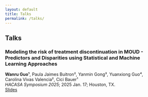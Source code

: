 ```yaml
---
layout: default
title: Talks
permalink: /talks/
---
```


## Talks

### Modeling the risk of treatment discontinuation in MOUD - Predictors and Disparities using Statistical and Machine Learning Approaches  
**Wanru Guo¹**, Paula Jaimes Buitron², Yanmin Gong³, Yuanxiong Guo⁴, Carolina Vivas Valencia², Cici Bauer¹<br> 
*HACASA Symposium 2025*; 2025 Jan. 17; Houston, TX.<br>
[Slides](/assets/publications/WGUO%20finale%20Presentation_allgroup.pptx) 

<!--
### Identifying rare cell populations and improving single cell clustering accuracy using the RECOMBINE algorithm  
**Wanru Guo**, Xubin Li, Anil Korkut<br>
*International Biometrics Conference 2024*; 2024 Dec. 6-9; Atlanta, GA.<br>
[Slides](/assets/publications/RECOMBINE%20ppt.pptx) 
--> 
